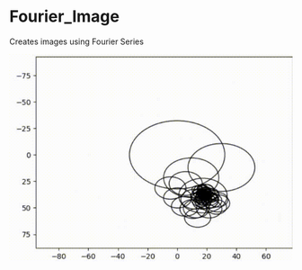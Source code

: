 # Fourier_Image
Creates images using Fourier Series

![Drawing an image of a house using Fourier Series Demo](fourier_series_demo.gif)

